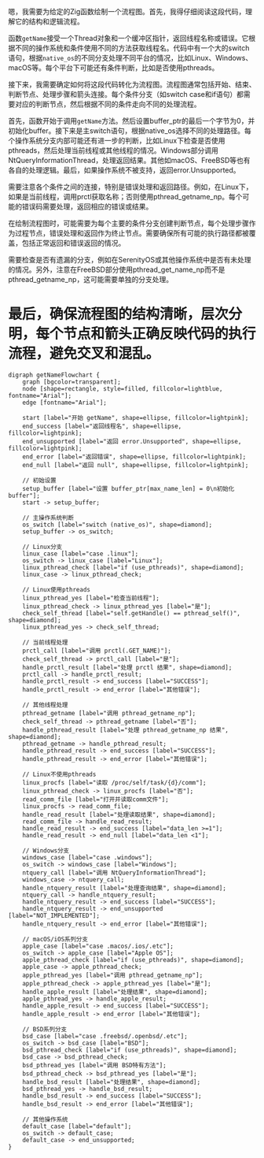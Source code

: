 嗯，我需要为给定的Zig函数绘制一个流程图。首先，我得仔细阅读这段代码，理解它的结构和逻辑流程。

函数`getName`接受一个Thread对象和一个缓冲区指针，返回线程名称或错误。它根据不同的操作系统和条件使用不同的方法获取线程名。代码中有一个大的switch语句，根据`native_os`的不同分支处理不同平台的情况，比如Linux、Windows、macOS等。每个平台下可能还有条件判断，比如是否使用pthreads。

接下来，我需要确定如何将这段代码转化为流程图。流程图通常包括开始、结束、判断节点、处理步骤和箭头连接。每个条件分支（如switch case和if语句）都需要对应的判断节点，然后根据不同的条件走向不同的处理流程。

首先，函数开始于调用`getName`方法。然后设置buffer_ptr的最后一个字节为0，并初始化buffer。接下来是主switch语句，根据native_os选择不同的处理路径。每个操作系统分支内部可能还有进一步的判断，比如Linux下检查是否使用pthreads，然后处理当前线程或其他线程的情况。Windows部分调用NtQueryInformationThread，处理返回结果。其他如macOS、FreeBSD等也有各自的处理逻辑。最后，如果操作系统不被支持，返回error.Unsupported。

需要注意各个条件之间的连接，特别是错误处理和返回路径。例如，在Linux下，如果是当前线程，调用prctl获取名称；否则使用pthread_getname_np。每个可能的错误码需要处理，返回相应的错误或结果。

在绘制流程图时，可能需要为每个主要的条件分支创建判断节点，每个处理步骤作为过程节点，错误处理和返回作为终止节点。需要确保所有可能的执行路径都被覆盖，包括正常返回和错误返回的情况。

需要检查是否有遗漏的分支，例如在SerenityOS或其他操作系统中是否有未处理的情况。另外，注意在FreeBSD部分使用pthread_get_name_np而不是pthread_getname_np，这可能需要单独的分支处理。

最后，确保流程图的结构清晰，层次分明，每个节点和箭头正确反映代码的执行流程，避免交叉和混乱。
================================================
```graphviz
digraph getNameFlowchart {
    graph [bgcolor=transparent];
    node [shape=rectangle, style=filled, fillcolor=lightblue, fontname="Arial"];
    edge [fontname="Arial"];

    start [label="开始 getName", shape=ellipse, fillcolor=lightpink];
    end_success [label="返回线程名", shape=ellipse, fillcolor=lightpink];
    end_unsupported [label="返回 error.Unsupported", shape=ellipse, fillcolor=lightpink];
    end_error [label="返回错误", shape=ellipse, fillcolor=lightpink];
    end_null [label="返回 null", shape=ellipse, fillcolor=lightpink];

    // 初始设置
    setup_buffer [label="设置 buffer_ptr[max_name_len] = 0\n初始化 buffer"];
    start -> setup_buffer;

    // 主操作系统判断
    os_switch [label="switch (native_os)", shape=diamond];
    setup_buffer -> os_switch;

    // Linux分支
    linux_case [label="case .linux"];
    os_switch -> linux_case [label="Linux"];
    linux_pthread_check [label="if (use_pthreads)", shape=diamond];
    linux_case -> linux_pthread_check;

    // Linux使用pthreads
    linux_pthread_yes [label="检查当前线程"];
    linux_pthread_check -> linux_pthread_yes [label="是"];
    check_self_thread [label="self.getHandle() == pthread_self()", shape=diamond];
    linux_pthread_yes -> check_self_thread;

    // 当前线程处理
    prctl_call [label="调用 prctl(.GET_NAME)"];
    check_self_thread -> prctl_call [label="是"];
    handle_prctl_result [label="处理 prctl 结果", shape=diamond];
    prctl_call -> handle_prctl_result;
    handle_prctl_result -> end_success [label="SUCCESS"];
    handle_prctl_result -> end_error [label="其他错误"];

    // 其他线程处理
    pthread_getname [label="调用 pthread_getname_np"];
    check_self_thread -> pthread_getname [label="否"];
    handle_pthread_result [label="处理 pthread_getname_np 结果", shape=diamond];
    pthread_getname -> handle_pthread_result;
    handle_pthread_result -> end_success [label="SUCCESS"];
    handle_pthread_result -> end_error [label="其他错误"];

    // Linux不使用pthreads
    linux_procfs [label="读取 /proc/self/task/{d}/comm"];
    linux_pthread_check -> linux_procfs [label="否"];
    read_comm_file [label="打开并读取comm文件"];
    linux_procfs -> read_comm_file;
    handle_read_result [label="处理读取结果", shape=diamond];
    read_comm_file -> handle_read_result;
    handle_read_result -> end_success [label="data_len >=1"];
    handle_read_result -> end_null [label="data_len <1"];

    // Windows分支
    windows_case [label="case .windows"];
    os_switch -> windows_case [label="Windows"];
    ntquery_call [label="调用 NtQueryInformationThread"];
    windows_case -> ntquery_call;
    handle_ntquery_result [label="处理查询结果", shape=diamond];
    ntquery_call -> handle_ntquery_result;
    handle_ntquery_result -> end_success [label="SUCCESS"];
    handle_ntquery_result -> end_unsupported [label="NOT_IMPLEMENTED"];
    handle_ntquery_result -> end_error [label="其他错误"];

    // macOS/iOS系列分支
    apple_case [label="case .macos/.ios/.etc"];
    os_switch -> apple_case [label="Apple OS"];
    apple_pthread_check [label="if (use_pthreads)", shape=diamond];
    apple_case -> apple_pthread_check;
    apple_pthread_yes [label="调用 pthread_getname_np"];
    apple_pthread_check -> apple_pthread_yes [label="是"];
    handle_apple_result [label="处理结果", shape=diamond];
    apple_pthread_yes -> handle_apple_result;
    handle_apple_result -> end_success [label="SUCCESS"];
    handle_apple_result -> end_error [label="其他错误"];

    // BSD系列分支
    bsd_case [label="case .freebsd/.openbsd/.etc"];
    os_switch -> bsd_case [label="BSD"];
    bsd_pthread_check [label="if (use_pthreads)", shape=diamond];
    bsd_case -> bsd_pthread_check;
    bsd_pthread_yes [label="调用 BSD特有方法"];
    bsd_pthread_check -> bsd_pthread_yes [label="是"];
    handle_bsd_result [label="处理结果", shape=diamond];
    bsd_pthread_yes -> handle_bsd_result;
    handle_bsd_result -> end_success [label="SUCCESS"];
    handle_bsd_result -> end_error [label="其他错误"];

    // 其他操作系统
    default_case [label="default"];
    os_switch -> default_case;
    default_case -> end_unsupported;
}
```